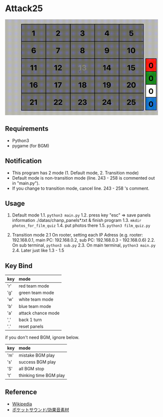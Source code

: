# Attack25
![ScreenShot](https://github.com/kuboyoo/Attack25/blob/master/img/ss.gif)

## Requirements
- Python3
- pygame (for BGM)

## Notification
- This program has 2 mode (1. Default mode, 2. Transition mode)
- Default mode is non-transition mode (line. 243 - 258 is commented out in "main.py").
- If you change to transition mode, cancel line. 243 - 258 's comment.

## Usage
1. Default mode
1.1. `python3 main.py`
1.2. press key "esc" => save panels information ./datas/chanp_panels*.txt & finish program
1.3. `mkdir photos_for_film_quiz`
1.4. put photos there
1.5. `python3 film_quiz.py`

2. Transition mode
2.1 On rooter, setting each IP Adress (e.g. rooter: 192.168.0.1, main PC: 192.168.0.2, sub PC: 192.168.0.3 - 192.168.0.6)
2.2. On sub terminal, `python3 sub.py`
2.3. On main terminal, `python3 main.py`
2.4. Later just like 1.3 - 1.5

## Key Bind
|key|mode|
|:--|:--|
|'r'|red team mode|
|'g'|green team mode|
|'w'|white team mode|
|'b'|blue team mode|
|'a'|attack chance mode|
|','|back 1 turn|
|'.'|reset panels|

if you don't need BGM, ignore below.

|key|mode|
|:--|:--|
|'m'|mistake BGM play|
|'s'|success BGM play|
|'S'|all BGM stop|
|'t'|thinking time BGM play|

## Reference
- [Wikipedia](https://en.wikipedia.org/wiki/Panel_Quiz_Attack_25)
- [ポケットサウンド/効果音素材](https://pocket-se.info/)
